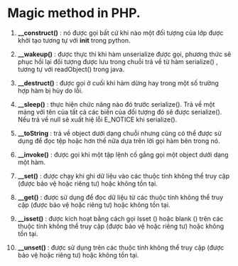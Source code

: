 # Magic method in PHP.

1. **__construct()** : nó được gọi bất cứ khi nào một đối tượng của lớp được khởi tạo tương tự với __init__ trong python.

2. **__wakeup()** : được thực thi khi hàm unserialize được gọi, phương thức sẽ phục hồi lại đối tượng được lưu trong chuỗi trả về từ hàm serialize() , tương tự với readObject() trong java.

3. **__destruct()** : được gọi ở cuối khi hàm dừng hay trong một số trường hợp hàm bị hủy do lỗi.

4. **__sleep()** : thực hiện chức năng nào đó trước serialize(). Trả về một mảng với tên của tất cả các biến của đối tượng đó sẽ được serialize(). Nếu trả về null sẽ xuất hiệ lỗi E_NOTICE  khi serialize().

5. **__toString** : trả về object dưới dạng chuỗi nhưng cũng có thể được sử dụng để đọc tệp hoặc hơn thế nữa dựa trên lời gọi hàm bên trong nó.

6. **__invoke()** :  được gọi khi một tập lệnh cố gắng gọi một object dưới dạng một hàm.

7. **__set()** : được chạy khi ghi dữ liệu vào các thuộc tính không thể truy cập (được bảo vệ hoặc riêng tư) hoặc không tồn tại.

8. **__get()** : được sử dụng để đọc dữ liệu từ các thuộc tính không thể truy cập (được bảo vệ hoặc riêng tư) hoặc không tồn tại.

9. **__isset()** : được kích hoạt bằng cách gọi Isset () hoặc blank () trên các thuộc tính không thể truy cập (được bảo vệ hoặc riêng tư) hoặc không tồn tại.

10. **__unset()** : được sử dụng trên các thuộc tính không thể truy cập (được bảo vệ hoặc riêng tư) hoặc không tồn tại.